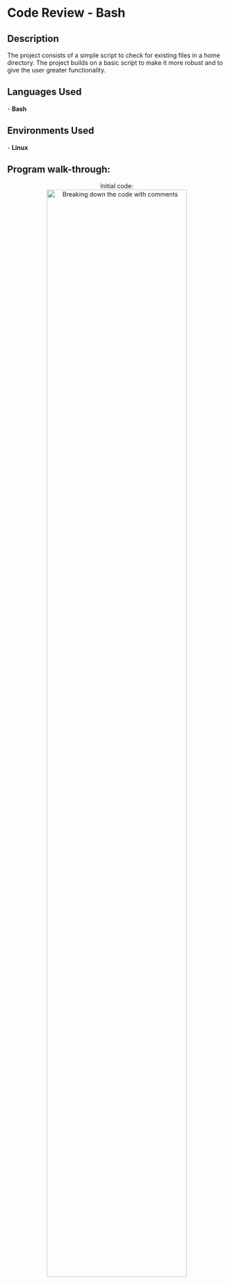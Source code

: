<h1>Code Review - Bash</h1>

<!-- ### [YouTube Demonstration](https://youtu.be/7eJexJVCqJo) --!>

<h2>Description</h2>
The project consists of a simple script to check for existing files in a home directory. The project builds on a basic script to make it more robust and to give the user greater functionality.
<br />


<h2>Languages Used</h2>

- <b>Bash</b>

<h2>Environments Used </h2>

- <b>Linux</b>

<h2>Program walk-through:</h2>

<p align="center">
Initial code: <br/>
<img src="https://imgur.com/Sdi3OHY.png" height="80%" width="80%" alt="Breaking down the code with comments"/>
<br />
<br />


<!--
 ```diff
- text in red
+ text in green
! text in orange
# text in gray
@@ text in purple (and bold)@@
```
--!>
